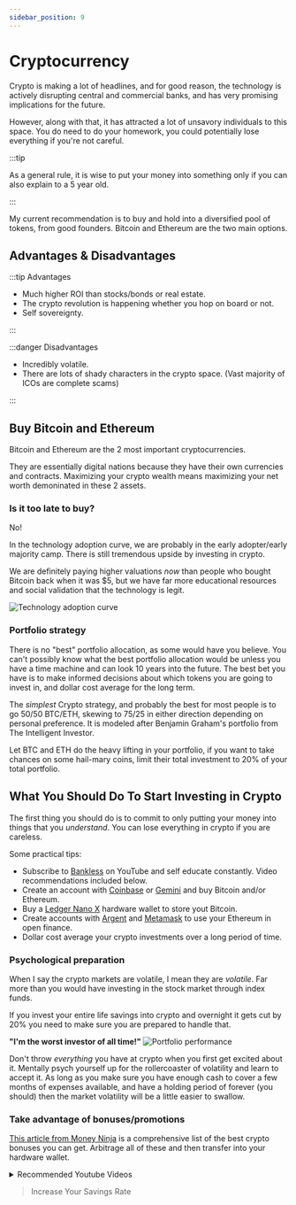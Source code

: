 ```yaml
---
sidebar_position: 9
---
```


# Cryptocurrency

Crypto is making a lot of headlines, and for good reason, the technology is actively disrupting central and commercial banks, and has very promising implications for the future. 

However, along with that, it has attracted a lot of unsavory individuals to this space. You do need to do your homework, you could potentially lose everything if you're not careful.

:::tip 

As a general rule, it is wise to put your money into something only if you can also explain to a 5 year old. 

:::

My current recommendation is to buy and hold into a diversified pool of tokens, from good founders. Bitcoin and Ethereum are the two main options.

## Advantages & Disadvantages

:::tip Advantages

- Much higher ROI than stocks/bonds or real estate.
- The crypto revolution is happening whether you hop on board or not.
- Self sovereignty.

:::

:::danger Disadvantages

- Incredibly volatile.
- There are lots of shady characters in the crypto space. (Vast majority of ICOs are complete scams)

:::

## Buy Bitcoin and Ethereum

Bitcoin and Ethereum are the 2 most important cryptocurrencies.

They are essentially digital nations because they have their own currencies and contracts. Maximizing your crypto wealth means maximizing your net worth demoninated in these 2 assets.

### Is it too late to buy?

No! 

In the technology adoption curve, we are probably in the early adopter/early majority camp. There is still tremendous upside by investing in crypto. 

We are definitely paying higher valuations *now* than people who bought Bitcoin back when it was $5, but we have far more educational resources and social validation that the technology is legit. 

![Technology adoption curve](/img/technology-adoption.svg)

### Portfolio strategy

There is no "best" portfolio allocation, as some would have you believe. You can't possibly know what the best portfolio allocation would be unless you have a time machine and can look 10 years into the future. The best bet you have is to make informed decisions about which tokens you are going to invest in, and dollar cost average for the long term.

The *simplest* Crypto strategy, and probably the best for most people is to go 50/50 BTC/ETH, skewing to 75/25 in either direction depending on personal preference. It is modeled after Benjamin Graham's portfolio from The Intelligent Investor.

Let BTC and ETH do the heavy lifting in your portfolio, if you want to take chances on some hail-mary coins, limit their total investment to 20% of your total portfolio.

## What You Should Do To Start Investing in Crypto

The first thing you should do is to commit to only putting your money into things that you *understand*. You can lose everything in crypto if you are careless.

Some practical tips: 
- Subscribe to [Bankless](https://www.youtube.com/c/Bankless?app=desktop) on YouTube and self educate constantly. Video recommendations included below.
- Create an account with [Coinbase](https://www.coinbase.com/) or [Gemini](https://www.gemini.com/) and buy Bitcoin and/or Ethereum. 
- Buy a [Ledger Nano X](https://shop.ledger.com/pages/ledger-nano-x) hardware wallet to store yout Bitcoin.
- Create accounts with [Argent](https://www.argent.xyz/) and [Metamask](https://metamask.io/) to use your Ethereum in open finance.
- Dollar cost average your crypto investments over a long period of time.

### Psychological preparation

When I say the crypto markets are volatile, I mean they are *volatile*. Far more than you would have investing in the stock market through index funds.

If you invest your entire life savings into crypto and overnight it gets cut by 20% you need to make sure you are prepared to handle that.

**"I'm the worst investor of all time!"**
![Portfolio performance](/img/crypto-portfolio.svg)

Don't throw *everything* you have at crypto when you first get excited about it. Mentally psych yourself up for the rollercoaster of volatility and learn to accept it. As long as you make sure you have enough cash to cover a few months of expenses available, and have a holding period of forever (you should) then the market volatility will be a little easier to swallow.

### Take advantage of bonuses/promotions

[This article from Money Ninja](https://themoneyninja.com/best-crypto-bonuses/) is a comprehensive list of the best crypto bonuses you can get. Arbitrage all of these and then transfer into your hardware wallet.

<details>
  <summary>Recommended Youtube Videos</summary>
  <div>
    <iframe width="600" height="333" src="https://www.youtube.com/embed/Xb4g8LzcFSI" title="YouTube video player" frameborder="0" allow="accelerometer; autoplay; clipboard-write; encrypted-media; gyroscope; picture-in-picture" allowfullscreen></iframe>
    <iframe width="600" height="333" src="https://www.youtube.com/embed/MhldkvdS_rM" title="YouTube video player" frameborder="0" allow="accelerometer; autoplay; clipboard-write; encrypted-media; gyroscope; picture-in-picture" allowfullscreen></iframe>
    <iframe width="600" height="333" src="https://www.youtube.com/embed/G80Jq6ZwnOY" title="YouTube video player" frameborder="0" allow="accelerometer; autoplay; clipboard-write; encrypted-media; gyroscope; picture-in-picture" allowfullscreen></iframe>      <iframe width="600" height="333" src="https://www.youtube.com/embed/EH6vE97qIP4" title="YouTube video player" frameborder="0" allow="accelerometer; autoplay; clipboard-write; encrypted-media; gyroscope; picture-in-picture" allowfullscreen></iframe>
  </div>
</details>

>Increase Your Savings Rate
